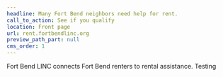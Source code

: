 ```yaml
---
headline: Many Fort Bend neighbors need help for rent.
call_to_action: See if you qualify
location: Front page
url: rent.fortbendlinc.org
preview_path_part: null
cms_order: 1
---
```

Fort Bend LINC connects Fort Bend renters to rental assistance. Testing
